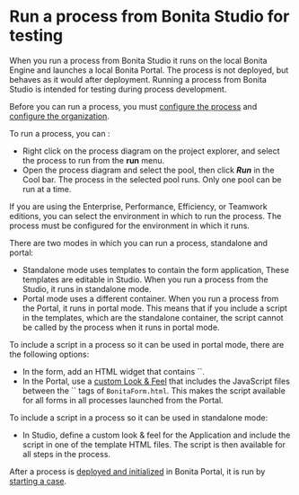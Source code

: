# Run a process from Bonita Studio for testing

When you run a process from Bonita Studio it runs on the local Bonita Engine and 
launches a local Bonita Portal. The process is not deployed, but behaves as it would 
after deployment. Running a process from Bonita Studio is intended for testing during 
process development.

Before you can run a process, you must [configure the process](configuring-a-process.md)
and [configure the organization](organization-management-in-bonita-bpm-studio.md).


To run a process, you can :
* Right click on the process diagram on the project explorer, and select the process to run from the **run** menu.
* Open the process diagram and select the pool, then click **_Run_** in the Cool bar. The process in the selected pool runs. Only one pool can be run at a time.

If you are using the Enterprise, Performance, Efficiency, or Teamwork editions, you can select the environment in which to run the process. The 
process must be configured for the environment in which it runs.

There are two modes in which you can run a process, standalone and portal:

* Standalone mode uses templates to contain the form application, These templates are editable in Studio. When you run a process from the Studio, it runs in standalone mode.
* Portal mode uses a different container. When you run a process from the Portal, it runs in portal mode.
This means that if you include a script in the templates, which are the standalone container, the script cannot be called by the process when it runs in portal mode.

To include a script in a process so it can be used in portal mode, there are the following options:

* In the form, add an HTML widget that contains ``.
* In the Portal, use a [custom Look & Feel](managing-look-feel.md) that includes the JavaScript files between the `` tags of `BonitaForm.html`. 
This makes the script available for all forms in all processes launched from the Portal. 

To include a script in a process so it can be used in standalone mode:

* In Studio, define a custom look & feel for the Application and include the script in one of the template HTML files. The script is then available for all steps in the process.

After a process is [deployed and initialized](processes.md) in Bonita Portal, it is run by [starting a case](cases.md).